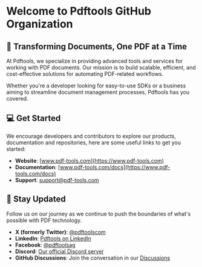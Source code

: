 # Welcome to Pdftools GitHub Organization

## 📄 Transforming Documents, One PDF at a Time

At Pdftools, we specialize in providing advanced tools and services for working with PDF documents. Our mission is to build scalable, efficient, and cost-effective solutions for automating PDF-related workflows.

Whether you're a developer looking for easy-to-use SDKs or a business aiming to streamline document management processes, Pdftools has you covered.

## 💻 Get Started

We encourage developers and contributors to explore our products, documentation and repositories, here are some useful links to get you started:

- **Website**: [www.pdf-tools.com](https://www.pdf-tools.com)
- **Documentation**: [www.pdf-tools.com/docs](https://www.pdf-tools.com/docs)
- **Support**: [support@pdf-tools.com](mailto:support@pdf-tools.com)

## 📢 Stay Updated

Follow us on our journey as we continue to push the boundaries of what's possible with PDF technology.

- **X (formerly Twitter)**: [@pdftoolscom](https://x.com/pdftoolscom)
- **LinkedIn**: [Pdftools on LinkedIn](https://www.linkedin.com/company/pdf-tools-ag)
- **Facebook**: [@pdftoolsag](https://www.facebook.com/pdftoolsag)
- **Discord**: [Our official Discord server](https://discord.gg/JDp6b2c42M)
- **GitHub Discussions**: Join the conversation in our [Discussions](https://github.com/orgs/pdf-tools/discussions)
